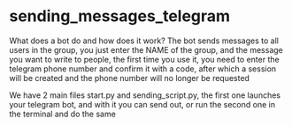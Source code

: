# sending_messages_telegram
What does a bot do and how does it work?
The bot sends messages to all users in the group, you just enter the NAME of the group, and the message you want to write to people, the first time you use it, you need to enter the telegram phone number and confirm it with a code, after which a session will be created and the phone number will no longer be requested

We have 2 main files start.py and sending_script.py, the first one launches your telegram bot, and with it you can send out, or run the second one in the terminal and do the same
